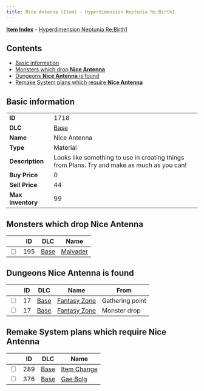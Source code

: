 ```yaml
---
title: Nice Antenna (Item) - Hyperdimension Neptunia Re;Birth1
---
```


[**Item Index**](/neptunia/rb1/item/index.html) - [Hyperdimension Neptunia Re;Birth1](/neptunia/rb1)

## Contents

- [Basic information](#basic-information)
- [Monsters which drop **Nice Antenna**](#monsters-which-drop-nice-antenna)
- [Dungeons **Nice Antenna** is found](#dungeons-nice-antenna-is-found)
- [Remake System plans which require **Nice Antenna**](#remake-system-plans-which-require-nice-antenna)

## Basic information

|   |   |
| -- | -- |
| **ID** | 1718 |
| **DLC** | [Base](/neptunia/rb1/dlc/1-base.html) |
| **Name** | Nice Antenna |
| **Type** | Material |
| **Description** | Looks like something to use in creating things from Plans. Try and make as much as you can! |
| **Buy Price** | 0 |
| **Sell Price** | 44 |
| **Max inventory** | 99 |


## Monsters which drop **Nice Antenna**

|    | ID | DLC | Name |
| -- | -- | --- | ---- |
| <input type="checkbox" id="rb1-monster-1-195" class="trackbox" /> | 195 | [Base](/neptunia/rb1/dlc/1-base.html) | [Malvader](/neptunia/rb1/monster/1-195-malvader.html) |


## Dungeons **Nice Antenna** is found

|    | ID | DLC | Name | From |
| -- | -- | --- | ---- | ---- |
| <input type="checkbox" id="rb1-dungeon-1-17" class="trackbox" /> | 17 | [Base](/neptunia/rb1/dlc/1-base.html) | [Fantasy Zone](/neptunia/rb1/dungeon/1-17-fantasy-zone.html) | Gathering point |
| <input type="checkbox" id="rb1-dungeon-1-17" class="trackbox" /> | 17 | [Base](/neptunia/rb1/dlc/1-base.html) | [Fantasy Zone](/neptunia/rb1/dungeon/1-17-fantasy-zone.html) | Monster drop |


## Remake System plans which require **Nice Antenna**

|    | ID | DLC | Name |
| -- | -- | --- | ---- |
| <input type="checkbox" id="rb1-quest-1-289" class="trackbox" /> | 289 | [Base](/neptunia/rb1/dlc/1-base.html) | [Item Change](/neptunia/rb1/quest/1-289-item-change.html) |
| <input type="checkbox" id="rb1-quest-1-376" class="trackbox" /> | 376 | [Base](/neptunia/rb1/dlc/1-base.html) | [Gae Bolg](/neptunia/rb1/quest/1-376-gae-bolg.html) |

